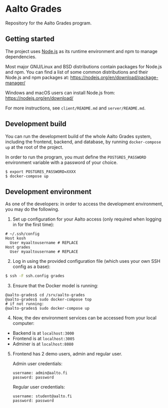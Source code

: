 <!--
SPDX-FileCopyrightText: 2022 The Aalto Grades Developers

SPDX-License-Identifier: MIT
-->

# Aalto Grades

Repository for the Aalto Grades program.

## Getting started

The project uses [Node.js](https://nodejs.org/en/) as its runtime environment
and npm to manage dependencies.

Most major GNU/Linux and BSD distributions contain packages for Node.js and
npm. You can find a list of some common distributions and their Node.js and npm
packages at: https://nodejs.org/en/download/package-manager/

Windows and macOS users can install Node.js from:
https://nodejs.org/en/download/

For more instructions, see `client/README.md` and `server/README.md`.

## Development build

You can run the development build of the whole Aalto Grades system, including
the frontend, backend, and database, by running `docker-compose up` at the root
of the project.

In order to run the program, you must define the `POSTGRES_PASSWORD`
environment variable with a password of your choice.

```
$ export POSTGRES_PASSWORD=XXXX
$ docker-compose up
```

## Development environment

As one of the developers: in order to access the development environment, you
may do the following.

1. Set up configuration for your Aalto access (only required when logging in
for the first time):

```ssh
# ~/.ssh/config
Host kosh
  User myaaltousername # REPLACE
Host grades
  User myaaltousername # REPLACE
```

2. Log in using the provided configuration file (which uses your own SSH
config as a base):

```sh
$ ssh -F ssh.config grades
```

3. Ensure that the Docker model is running:

```
@aalto-grades$ cd /srv/aalto-grades
@aalto-grades$ sudo docker-compose top
# if not running:
@aalto-grades$ sudo docker-compose up
```

4. Now, the dev environment services can be accessed from your local computer:
  - Backend is at `localhost:3000`
  -	Frontend is at `localhost:3005`
  -	Adminer is at `localhost:8080`


5. Frontend has 2 demo users, admin and regular user.

    Admin user credentials:
    ```
    username: admin@aalto.fi
    password: password
    ```

    Regular user credentials:
    ```
    username: student@aalto.fi
    password: password
    ```